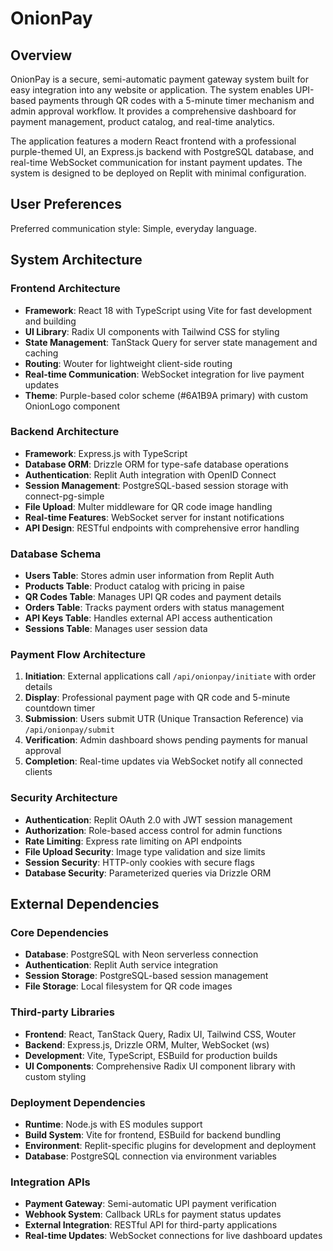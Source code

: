 # OnionPay

## Overview

OnionPay is a secure, semi-automatic payment gateway system built for easy integration into any website or application. The system enables UPI-based payments through QR codes with a 5-minute timer mechanism and admin approval workflow. It provides a comprehensive dashboard for payment management, product catalog, and real-time analytics.

The application features a modern React frontend with a professional purple-themed UI, an Express.js backend with PostgreSQL database, and real-time WebSocket communication for instant payment updates. The system is designed to be deployed on Replit with minimal configuration.

## User Preferences

Preferred communication style: Simple, everyday language.

## System Architecture

### Frontend Architecture
- **Framework**: React 18 with TypeScript using Vite for fast development and building
- **UI Library**: Radix UI components with Tailwind CSS for styling
- **State Management**: TanStack Query for server state management and caching
- **Routing**: Wouter for lightweight client-side routing
- **Real-time Communication**: WebSocket integration for live payment updates
- **Theme**: Purple-based color scheme (#6A1B9A primary) with custom OnionLogo component

### Backend Architecture
- **Framework**: Express.js with TypeScript
- **Database ORM**: Drizzle ORM for type-safe database operations
- **Authentication**: Replit Auth integration with OpenID Connect
- **Session Management**: PostgreSQL-based session storage with connect-pg-simple
- **File Upload**: Multer middleware for QR code image handling
- **Real-time Features**: WebSocket server for instant notifications
- **API Design**: RESTful endpoints with comprehensive error handling

### Database Schema
- **Users Table**: Stores admin user information from Replit Auth
- **Products Table**: Product catalog with pricing in paise
- **QR Codes Table**: Manages UPI QR codes and payment details
- **Orders Table**: Tracks payment orders with status management
- **API Keys Table**: Handles external API access authentication
- **Sessions Table**: Manages user session data

### Payment Flow Architecture
1. **Initiation**: External applications call `/api/onionpay/initiate` with order details
2. **Display**: Professional payment page with QR code and 5-minute countdown timer
3. **Submission**: Users submit UTR (Unique Transaction Reference) via `/api/onionpay/submit`
4. **Verification**: Admin dashboard shows pending payments for manual approval
5. **Completion**: Real-time updates via WebSocket notify all connected clients

### Security Architecture
- **Authentication**: Replit OAuth 2.0 with JWT session management
- **Authorization**: Role-based access control for admin functions
- **Rate Limiting**: Express rate limiting on API endpoints
- **File Upload Security**: Image type validation and size limits
- **Session Security**: HTTP-only cookies with secure flags
- **Database Security**: Parameterized queries via Drizzle ORM

## External Dependencies

### Core Dependencies
- **Database**: PostgreSQL with Neon serverless connection
- **Authentication**: Replit Auth service integration
- **Session Storage**: PostgreSQL-based session management
- **File Storage**: Local filesystem for QR code images

### Third-party Libraries
- **Frontend**: React, TanStack Query, Radix UI, Tailwind CSS, Wouter
- **Backend**: Express.js, Drizzle ORM, Multer, WebSocket (ws)
- **Development**: Vite, TypeScript, ESBuild for production builds
- **UI Components**: Comprehensive Radix UI component library with custom styling

### Deployment Dependencies
- **Runtime**: Node.js with ES modules support
- **Build System**: Vite for frontend, ESBuild for backend bundling
- **Environment**: Replit-specific plugins for development and deployment
- **Database**: PostgreSQL connection via environment variables

### Integration APIs
- **Payment Gateway**: Semi-automatic UPI payment verification
- **Webhook System**: Callback URLs for payment status updates
- **External Integration**: RESTful API for third-party applications
- **Real-time Updates**: WebSocket connections for live dashboard updates